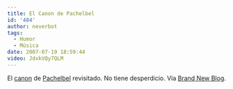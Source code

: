 ```yaml
---
title: El Canon de Pachelbel
id: '484'
author: neverbot
tags:
  - Humor
  - Música
date: 2007-07-19 18:59:44
video: JdxkVQy7QLM
---
```


El [canon](http://en.wikipedia.org/wiki/Pachelbel's_Canon) de [Pachelbel](http://en.wikipedia.org/wiki/Johann_Pachelbel) revisitado. No tiene desperdicio. Vía [Brand New Blog](http://blog.org.es/pachelbelacion/).
